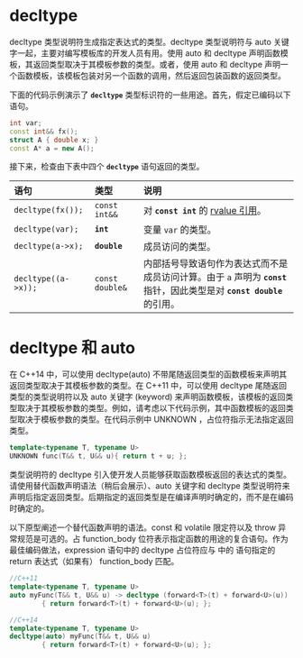 # decltype

decltype 类型说明符生成指定表达式的类型。decltype 类型说明符与 auto 关键字一起，主要对编写模板库的开发人员有用。使用 auto 和 decltype 声明函数模板，其返回类型取决于其模板参数的类型。或者，使用 auto 和 decltype 声明一个函数模板，该模板包装对另一个函数的调用，然后返回包装函数的返回类型。

下面的代码示例演示了 **`decltype`** 类型标识符的一些用途。首先，假定已编码以下语句。

```cpp
int var;
const int&& fx();
struct A { double x; }
const A* a = new A();
```

接下来，检查由下表中四个 **`decltype`** 语句返回的类型。

| 语句                | 类型            | 说明                                                                                                                               |
| :------------------ | :-------------- | :--------------------------------------------------------------------------------------------------------------------------------- |
| `decltype(fx());`   | `const int&&`   | 对 **`const int`** 的 [rvalue 引用](https://learn.microsoft.com/zh-cn/cpp/cpp/rvalue-reference-declarator-amp-amp?view=msvc-170)。 |
| `decltype(var);`    | **`int`**       | 变量 `var` 的类型。                                                                                                                |
| `decltype(a->x);`   | **`double`**    | 成员访问的类型。                                                                                                                   |
| `decltype((a->x));` | `const double&` | 内部括号导致语句作为表达式而不是成员访问计算。由于 `a` 声明为 **`const`** 指针，因此类型是对 **`const double`** 的引用。           |

# decltype 和 auto

在 C++14 中，可以使用 decltype(auto) 不带尾随返回类型的函数模板来声明其返回类型取决于其模板参数的类型。在 C++11 中，可以使用 decltype 尾随返回类型的类型说明符以及 auto 关键字 (keyword) 来声明函数模板，该模板的返回类型取决于其模板参数的类型。例如，请考虑以下代码示例，其中函数模板的返回类型取决于模板参数的类型。在代码示例中 UNKNOWN ，占位符指示无法指定返回类型。

```cpp
template<typename T, typename U>
UNKNOWN func(T&& t, U&& u){ return t + u; };
```

类型说明符的 decltype 引入使开发人员能够获取函数模板返回的表达式的类型。请使用替代函数声明语法（稍后会展示）、auto 关键字和 decltype 类型说明符来声明后指定返回类型。后期指定的返回类型是在编译声明时确定的，而不是在编码时确定的。

以下原型阐述一个替代函数声明的语法。const 和 volatile 限定符以及 throw 异常规范是可选的。占 function_body 位符表示指定函数的用途的复合语句。作为最佳编码做法，expression 语句中的 decltype 占位符应与 中的 语句指定的 return 表达式（如果有） function_body 匹配。

```cpp
//C++11
template<typename T, typename U>
auto myFunc(T&& t, U&& u) -> decltype (forward<T>(t) + forward<U>(u))
        { return forward<T>(t) + forward<U>(u); };

//C++14
template<typename T, typename U>
decltype(auto) myFunc(T&& t, U&& u)
        { return forward<T>(t) + forward<U>(u); };
```
